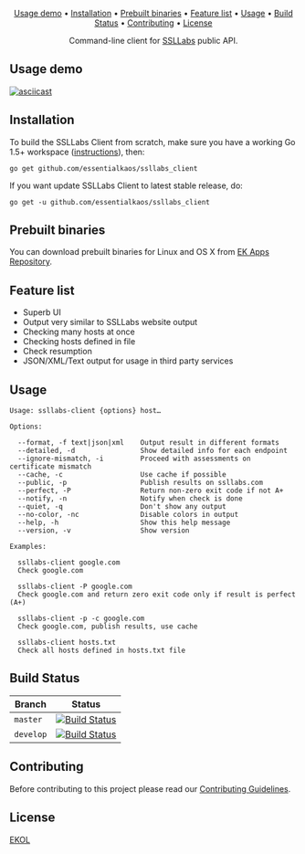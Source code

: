 <p align="center"><a href="#usage-demo">Usage demo</a> • <a href="#installation">Installation</a> • <a href="#prebuilt-binaries">Prebuilt binaries</a> • <a href="#feature-list">Feature list</a> • <a href="#usage">Usage</a> • <a href="#build-status">Build Status</a> • <a href="#contributing">Contributing</a> • <a href="#license">License</a></p>

<p align="center">Command-line client for <a href="https://www.ssllabs.com">SSLLabs</a> public API.</p>

## Usage demo

[![asciicast](https://essentialkaos.com/github/ssllabs-client-110.gif)](https://asciinema.org/a/81231)

## Installation

To build the SSLLabs Client from scratch, make sure you have a working Go 1.5+ workspace ([instructions](https://golang.org/doc/install)), then:

```
go get github.com/essentialkaos/ssllabs_client
```

If you want update SSLLabs Client to latest stable release, do:

```
go get -u github.com/essentialkaos/ssllabs_client
```

## Prebuilt binaries

You can download prebuilt binaries for Linux and OS X from [EK Apps Repository](https://apps.kaos.io/ssllabs-client/).

## Feature list

* Superb UI
* Output very similar to SSLLabs website output
* Checking many hosts at once
* Checking hosts defined in file
* Check resumption
* JSON/XML/Text output for usage in third party services

## Usage

````
Usage: ssllabs-client {options} host…

Options:

  --format, -f text|json|xml    Output result in different formats
  --detailed, -d                Show detailed info for each endpoint
  --ignore-mismatch, -i         Proceed with assessments on certificate mismatch
  --cache, -c                   Use cache if possible
  --public, -p                  Publish results on ssllabs.com
  --perfect, -P                 Return non-zero exit code if not A+
  --notify, -n                  Notify when check is done
  --quiet, -q                   Don't show any output
  --no-color, -nc               Disable colors in output
  --help, -h                    Show this help message
  --version, -v                 Show version

Examples:

  ssllabs-client google.com
  Check google.com

  ssllabs-client -P google.com
  Check google.com and return zero exit code only if result is perfect (A+)

  ssllabs-client -p -c google.com
  Check google.com, publish results, use cache

  ssllabs-client hosts.txt
  Check all hosts defined in hosts.txt file

````

## Build Status

| Branch | Status |
|------------|--------|
| `master` | [![Build Status](https://travis-ci.org/essentialkaos/ssllabs_client.svg?branch=master)](https://travis-ci.org/essentialkaos/ssllabs_client) |
| `develop` | [![Build Status](https://travis-ci.org/essentialkaos/ssllabs_client.svg?branch=develop)](https://travis-ci.org/essentialkaos/ssllabs_client) |

## Contributing

Before contributing to this project please read our [Contributing Guidelines](https://github.com/essentialkaos/contributing-guidelines#contributing-guidelines).

## License

[EKOL](https://essentialkaos.com/ekol)
